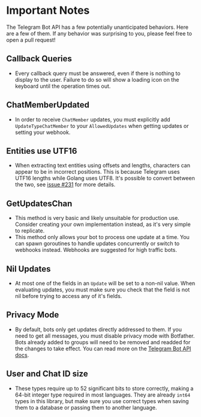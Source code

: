 # Important Notes

The Telegram Bot API has a few potentially unanticipated behaviors. Here are a
few of them. If any behavior was surprising to you, please feel free to open a
pull request!

## Callback Queries

- Every callback query must be answered, even if there is nothing to display to
  the user. Failure to do so will show a loading icon on the keyboard until the
  operation times out.

## ChatMemberUpdated

- In order to receive `ChatMember` updates, you must explicitly add
  `UpdateTypeChatMember` to your `AllowedUpdates` when getting updates or
  setting your webhook.

## Entities use UTF16

- When extracting text entities using offsets and lengths, characters can appear
  to be in incorrect positions. This is because Telegram uses UTF16 lengths
  while Golang uses UTF8. It's possible to convert between the two, see
  [issue #231][issue-231] for more details.

[issue-231]: https://github.com/skinass/telegram-bot-api/issues/231

## GetUpdatesChan

- This method is very basic and likely unsuitable for production use. Consider
  creating your own implementation instead, as it's very simple to replicate.
- This method only allows your bot to process one update at a time. You can
  spawn goroutines to handle updates concurrently or switch to webhooks instead.
  Webhooks are suggested for high traffic bots.

## Nil Updates

- At most one of the fields in an `Update` will be set to a non-nil value. When
  evaluating updates, you must make sure you check that the field is not nil
  before trying to access any of it's fields.

## Privacy Mode

- By default, bots only get updates directly addressed to them. If you need to
  get all messages, you must disable privacy mode with Botfather. Bots already
  added to groups will need to be removed and readded for the changes to take
  effect. You can read more on the [Telegram Bot API docs][api-docs].

[api-docs]: https://core.telegram.org/bots/faq#what-messages-will-my-bot-get

## User and Chat ID size

- These types require up to 52 significant bits to store correctly, making a
  64-bit integer type required in most languages. They are already `int64` types
  in this library, but make sure you use correct types when saving them to a
  database or passing them to another language.
